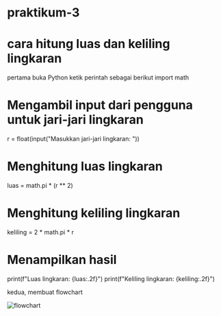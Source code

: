 # praktikum-3
# cara hitung luas dan keliling lingkaran
pertama buka Python
ketik perintah sebagai berikut
import math

# Mengambil input dari pengguna untuk jari-jari lingkaran
r = float(input("Masukkan jari-jari lingkaran: "))

# Menghitung luas lingkaran
luas = math.pi * (r ** 2)

# Menghitung keliling lingkaran
keliling = 2 * math.pi * r

# Menampilkan hasil
print(f"Luas lingkaran: {luas:.2f}")
print(f"Keliling lingkaran: {keliling:.2f}")

kedua, membuat flowchart

![flowchart](https://github.com/annisasaidah06/praktikum-3/assets/148035766/8ff305d9-2a70-4668-8f6f-91c716f72080)
